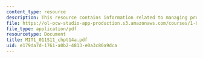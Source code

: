 ```yaml
---
content_type: resource
description: This resource contains information related to managing projects and programs.
file: https://ol-ocw-studio-app-production.s3.amazonaws.com/courses/1-011-project-evaluation-spring-2011/e179da7d1761a0b24813e0a3c80a9dca_MIT1_011S11_chpt14a.pdf
file_type: application/pdf
resourcetype: Document
title: MIT1_011S11_chpt14a.pdf
uid: e179da7d-1761-a0b2-4813-e0a3c80a9dca
---
```

